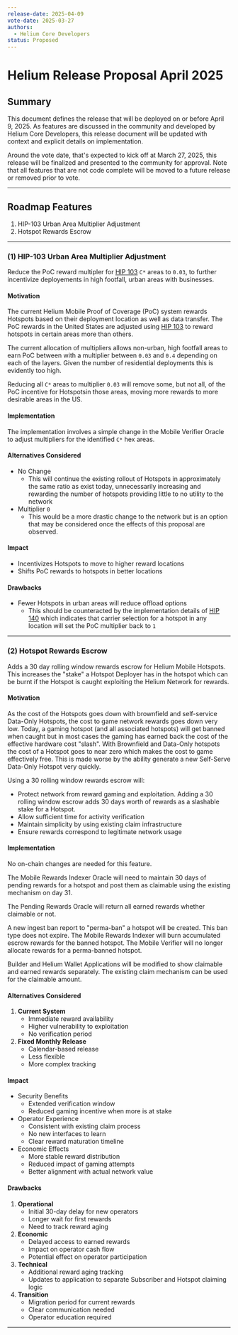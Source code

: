 ```yaml
---
release-date: 2025-04-09
vote-date: 2025-03-27
authors:
  - Helium Core Developers
status: Proposed
---
```


# Helium Release Proposal April 2025

## Summary

This document defines the release that will be deployed on or before April 9, 2025. As features are discussed in the community and developed by Helium Core Developers, this release document will be updated with context and explicit details on implementation.

Around the vote date, that's expected to kick off at March 27, 2025, this release will be finalized and presented to the community for approval. Note that all features that are not code complete will be moved to a future release or removed prior to vote.

---

## Roadmap Features

1. HIP-103 Urban Area Multiplier Adjustment
2. Hotspot Rewards Escrow

---

### (1) HIP-103 Urban Area Multiplier Adjustment

Reduce the PoC reward multipler for [HIP 103][hip-103] `C*` areas to `0.03`, to further incentivize deployements in high footfall, urban areas with businesses.


#### Motivation

The current Helium Mobile Proof of Coverage (PoC) system rewards Hotspots based on their deployment location as well as data transfer. The PoC rewards in the United States are adjusted using [HIP 103][hip-103] to reward hotspots in certain areas more than others.

The current allocation of multipliers allows non-urban, high footfall areas to earn PoC between with a multiplier between `0.03` and `0.4` depending on each of the layers. Given the number of residential deployments this is evidently too high.

Reducing all `C*` areas to multiplier `0.03` will remove some, but not all, of the PoC incentive for Hotspotsin those areas, moving more rewards to more desirable areas in the US.

#### Implementation

The implementation involves a simple change in the Mobile Verifier Oracle to adjust multipliers for the identified `C*` hex areas.

#### Alternatives Considered

* No Change
  - This will continue the existing rollout of Hotspots in approximately the same ratio as exist today, unnecessarily increasing and rewarding the number of hotspots providing little to no utility to the network
* Multiplier `0`
  - This would be a more drastic change to the network but is an option that may be considered once the effects of this proposal are observed.

#### Impact

* Incentivizes Hotspots to move to higher reward locations
* Shifts PoC rewards to hotspots in better locations

#### Drawbacks

* Fewer Hotspots in urban areas will reduce offload options
  - This should be counteracted by the implementation details of [HIP 140][hip-140] which indicates that carrier selection for a hotspot in any location will set the PoC multiplier back to `1`

---

### (2) Hotspot Rewards Escrow

Adds a 30 day rolling window rewards escrow for Helium Mobile Hotspots. This increases the "stake" a Hotspot Deployer has in the hotspot which can be burnt if the Hotspot is caught exploiting the Helium Network for rewards.

#### Motivation

As the cost of the Hotspots goes down with brownfield and self-service Data-Only Hotspots, the cost to game network rewards goes down very low. Today, a gaming hotspot (and all associated hotspots) will get banned when caught but in most cases the gaming has earned back the cost of the effective hardware cost "slash". With Brownfield and Data-Only hotspots the cost of a Hotspot goes to near zero which makes the cost to game effectively free. This is made worse by the ability generate a new Self-Serve Data-Only Hotspot very quickly.

Using a 30 rolling window rewards escrow will:

- Protect network from reward gaming and exploitation. Adding a 30 rolling window escrow adds 30 days worth of rewards as a slashable stake for a Hotspot.
- Allow sufficient time for activity verification
- Maintain simplicity by using existing claim infrastructure
- Ensure rewards correspond to legitimate network usage

#### Implementation

 No on-chain changes are needed for this feature.

The Mobile Rewards Indexer Oracle will need to maintain 30 days of pending rewards for a hotspot and post them as claimable using the existing mechanism on day 31.

The Pending Rewards Oracle will return all earned rewards whether claimable or not.

A new ingest ban report to "perma-ban" a hotspot will be created. This ban type does not expire. The Mobile Rewards Indexer will burn accumulated escrow rewards for the banned hotspot. The Mobile Verifier will no longer allocate rewards for a perma-banned hotspot.

Builder and Helium Wallet Applications will be modified to show claimable and earned rewards separately. The existing claim mechanism can be used for the claimable amount.

#### Alternatives Considered

1. **Current System**
   - Immediate reward availability
   - Higher vulnerability to exploitation
   - No verification period
2. **Fixed Monthly Release**
   - Calendar-based release
   - Less flexible
   - More complex tracking

#### Impact

* Security Benefits
  - Extended verification window
  - Reduced gaming incentive when more is at stake
* Operator Experience
  - Consistent with existing claim process
  - No new interfaces to learn
  - Clear reward maturation timeline
* Economic Effects
  - More stable reward distribution
  - Reduced impact of gaming attempts
  - Better alignment with actual network value

#### Drawbacks

1. **Operational**
   - Initial 30-day delay for new operators
   - Longer wait for first rewards
   - Need to track reward aging
2. **Economic**
   - Delayed access to earned rewards
   - Impact on operator cash flow
   - Potential effect on operator participation
3. **Technical**
   - Additional reward aging tracking
   - Updates to application to separate Subscriber and Hotspot claiming logic
4. **Transition**
   - Migration period for current rewards
   - Clear communication needed
   - Operator education required

---

[hip-103]: https://github.com/helium/HIP/blob/main/0139-phase-out-cbrs.md
[hip-140]:  https://github.com/helium/HIP/blob/main/0140-adjust-service-provider-boost-qualifiers.md
